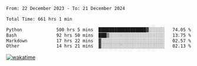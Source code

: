 <!--START_SECTION:waka-->

```txt
From: 22 December 2023 - To: 21 December 2024

Total Time: 661 hrs 1 min

Python             500 hrs 5 mins  ██████████████████▓░░░░░░   74.05 %
Bash               92 hrs 50 mins  ███▒░░░░░░░░░░░░░░░░░░░░░   13.75 %
Markdown           17 hrs 22 mins  ▓░░░░░░░░░░░░░░░░░░░░░░░░   02.57 %
Other              14 hrs 21 mins  ▓░░░░░░░░░░░░░░░░░░░░░░░░   02.13 %
```

<!--END_SECTION:waka-->
[![wakatime](https://wakatime.com/badge/user/5f89a63a-5294-4958-ad30-2b3455e63f2a.svg)](https://wakatime.com/@5f89a63a-5294-4958-ad30-2b3455e63f2a)

